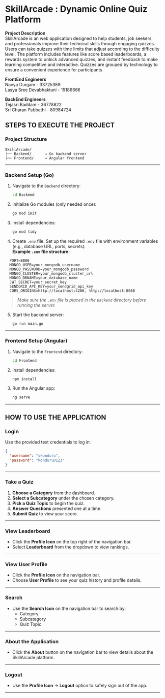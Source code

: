# SkillArcade : Dynamic Online Quiz Platform


**Project Description**  
SkillArcade is an web application designed to help students, job seekers, and professionals improve their technical skills through engaging quizzes. Users can take quizzes with time limits that adjust according to the difficulty level. The platform includes features like score based leaderboards, a rewards system to unlock advanced quizzes, and instant feedback to make learning competitive and interactive. Quizzes are grouped by technology to ensure a convenient experience for participants.

**FrontEnd Engineers**  
Navya Durgam - 33725389  
Lasya Sree Devabhaktuni - 15186666  

**BackEnd Engineers**  
Tejasri Baddam - 36778822  
Sri Charan Pabbathi - 80984724   

## STEPS TO EXECUTE THE PROJECT

### Project Structure
```
SkillArcade/
├── Backend/      → Go backend server
├── Frontend/     → Angular frontend
```

---

### Backend Setup (Go)
1. Navigate to the `Backend` directory:
   ```bash
   cd Backend
   ```
2. Initialize Go modules (only needed once):
   ```bash
   go mod init 
   ```
3. Install dependencies:
   ```bash
   go mod tidy
   ```
4. Create `.env` file. Set up the required `.env` file with environment variables (e.g., database URL, ports, secrets).  
   **Example `.env` file structure:**
```
  PORT=8080
  MONGO_USER=your_mongodb_username
  MONGO_PASSWORD=your_mongodb_password
  MONGO_CLUSTER=your_mongodb_cluster_url
  MONGO_DBNAME=your_database_name
  JWT_SECRET=your_secret_key
  SENDGRID_API_KEY=your_sendgrid_api_key
  CORS_ORIGINS=http://localhost:4200, http://localhost:8080
```
   > *Make sure the `.env` file is placed in the `Backend` directory before running the server.*

5. Start the backend server:
   ```bash
   go run main.go
   ```

---

### Frontend Setup (Angular)
1. Navigate to the `Frontend` directory:
   ```bash
   cd Frontend
   ```
2. Install dependencies:
   ```bash
   npm install
   ```
3. Run the Angular app:
   ```bash
   ng serve
   ```

---


## HOW TO USE THE APPLICATION

### Login
Use the provided test credentials to log in:
```json
{
  "username": "skonduru",
  "password": "konduru@123"
}
```

---

### Take a Quiz
1. **Choose a Category** from the dashboard.
2. **Select a Subcategory** under the chosen category.
3. **Pick a Quiz Topic** to begin the quiz.
4. **Answer Questions** presented one at a time.
5. **Submit Quiz** to view your score.

---

### View Leaderboard
- Click the **Profile Icon** on the top right of the navigation bar.
- Select **Leaderboard** from the dropdown to view rankings.

---

### View User Profile
- Click the **Profile Icon** on the navigation bar.
- Choose **User Profile** to see your quiz history and profile details.

---

### Search
- Use the **Search Icon** on the navigation bar to search by:
  - Category
  - Subcategory
  - Quiz Topic

---

### About the Application
- Click the **About** button on the navigation bar to view details about the SkillArcade platform.

---

### Logout
- Use the **Profile Icon** → **Logout** option to safely sign out of the app.

---

